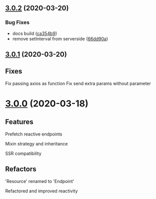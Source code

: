 ## [3.0.2](https://github.com/chimera-js/vue-chimera/compare/v3.0.1...v3.0.2) (2020-03-20)


### Bug Fixes

* docs build ([ca354b9](https://github.com/chimera-js/vue-chimera/commit/ca354b9d084a71a9ea5b41a76fd7a29fa67850f0))
* remove setInterval from serverside ([66dd90a](https://github.com/chimera-js/vue-chimera/commit/66dd90a65240f49f1648edaf80ac2f465685e3c4))



## [3.0.1](https://github.com/chimera-js/vue-chimera/compare/v3.0.0...v3.0.1) (2020-03-20)

## Fixes
Fix passing axios as function
Fix send extra params without parameter

# [3.0.0](https://github.com/chimera-js/vue-chimera/compare/v2.4.3...v3.0.0) (2020-03-18)

## Features

Prefetch reactive endpoints

Mixin strategy and inheritance

SSR compatibility

## Refactors

'Resource' renamed to 'Endpoint'

Refactored and improved reactivity

